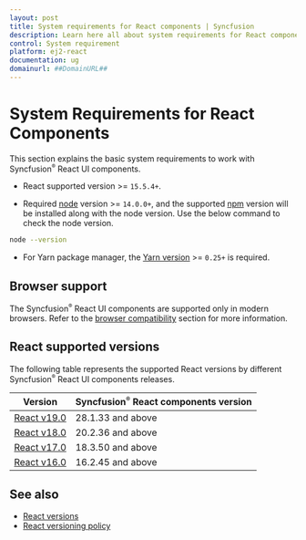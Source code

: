 ```yaml
---
layout: post
title: System requirements for React components | Syncfusion
description: Learn here all about system requirements for React components of Syncfusion Essential JS 2 and more.
control: System requirement 
platform: ej2-react
documentation: ug
domainurl: ##DomainURL##
---
```


# System Requirements for React Components

This section explains the basic system requirements to work with Syncfusion<sup style="font-size:70%">&reg;</sup> React UI components.

* React supported version >= `15.5.4+`.

* Required [node](https://nodejs.org/en/) version >= `14.0.0+`, and the supported [npm](https://www.npmjs.com/) version will be installed along with the node version. Use the below command to check the node version.

```bash
node --version
```

* For Yarn package manager, the [Yarn version](https://classic.yarnpkg.com/lang/en/docs/install/#windows-stable) >= `0.25+` is required.

## Browser support

The Syncfusion<sup style="font-size:70%">&reg;</sup> React UI components are supported only in modern browsers. Refer to the [browser compatibility](./browser/) section for more information.

## React supported versions

The following table represents the supported React versions by different Syncfusion<sup style="font-size:70%">&reg;</sup> React UI components releases.

| Version | Syncfusion<sup style="font-size:70%">&reg;</sup> React components version |
| ------------- | ------------- |
| [React v19.0](https://react.dev/blog/2024/12/05/react-19) | 28.1.33 and above |
| [React v18.0](https://reactjs.org/blog/2022/03/29/react-v18.html) | 20.2.36 and above |
| [React v17.0](https://reactjs.org/blog/2020/10/20/react-v17.html) | 18.3.50 and above |
| [React v16.0](https://reactjs.org/blog/2017/09/26/react-v16.0.html) | 16.2.45 and above |

## See also

* [React versions](https://reactjs.org/versions/)
* [React versioning policy](https://reactjs.org/docs/faq-versioning.html)
